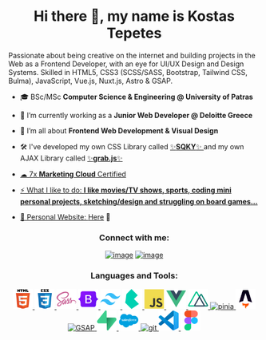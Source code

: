 <h1 align="center">Hi there 👋, my name is Kostas Tepetes </h1>
Passionate about being creative on the internet and building projects in the Web as a Frontend Developer, with an eye for UI/UX Design and Design Systems. Skilled in HTML5, CSS3 (SCSS/SASS, Bootstrap, Tailwind CSS, Bulma), JavaScript, Vue.js, Nuxt.js, Astro & GSAP.

- :mortar_board: BSc/MSc **Computer Science & Engineering @ University of Patras**

- 🔭 I’m currently working as a **Junior Web Developer @ Deloitte Greece**

- :art: I’m all about **Frontend Web Development & Visual Design**

- 🛠 I've developed my own CSS Library called <a href="https://github.com/kostastepetes/sqky-css-library" target="_blank"> ✨**SQKY**✨ </a> and my own AJAX Library called <a href="https://github.com/kostastepetes/grab-js" target="_blank"> ✨**grab.js**✨

- ☁ 7x **Marketing Cloud** Certified

- ⚡ What I like to do: **I like movies/TV shows, sports, coding mini personal projects, sketching/design and struggling on board games...**

- 🚀 Personal Website: <a href="https://kostastepetes.com/" target="_blank">Here</a> 🚀

<h3 align="center">Connect with me:</h3>
<div align="center">

[![image](https://img.shields.io/badge/LinkedIn-0077B5?style=for-the-badge&logo=linkedin&logoColor=white)](https://www.linkedin.com/in/kostas-tepetes/)
[![image](https://img.shields.io/badge/Gmail-D14836?style=for-the-badge&logo=gmail&logoColor=white)](mailto:ktepetes9@gmail.com)
  
</div>

<h3 align="center">Languages and Tools:</h3>

<p align="center"> 
  <a href="https://www.w3.org/html/" target="_blank"> 
    <img src="https://raw.githubusercontent.com/devicons/devicon/master/icons/html5/html5-original-wordmark.svg" alt="html5" width="40" height="40"/> 
  </a>
  <a href="https://www.w3schools.com/css/" target="_blank"> 
    <img src="https://raw.githubusercontent.com/devicons/devicon/master/icons/css3/css3-original-wordmark.svg" alt="css3" width="40" height="40"/> 
  </a>
  <a href="https://sass-lang.com/" target="_blank"> 
    <img src="https://raw.githubusercontent.com/devicons/devicon/master/icons/sass/sass-original.svg" alt="sass" width="40" height="40"/> 
  </a>
  <a href="https://getbootstrap.com/" target="_blank"> 
    <img src="https://raw.githubusercontent.com/devicons/devicon/master/icons/bootstrap/bootstrap-original.svg" alt="bootstrap" width="40" height="40"/> 
  </a>
  <a href="https://tailwindcss.com/" target="_blank"> 
    <img src="https://raw.githubusercontent.com/devicons/devicon/master/icons/tailwindcss/tailwindcss-original.svg" alt="tailwindcss" width="40" height="40"/> 
  </a>
    <a href="https://bulma.io/" target="_blank"> 
    <img src="https://raw.githubusercontent.com/devicons/devicon/master/icons/bulma/bulma-plain.svg" alt="bulma" width="40" height="40"/> 
  </a>
  <a href="https://developer.mozilla.org/en-US/docs/Web/JavaScript" target="_blank"> 
    <img src="https://raw.githubusercontent.com/devicons/devicon/master/icons/javascript/javascript-original.svg" alt="javascript" width="40" height="40"/> 
  </a> 
  <a href="https://vuejs.org/" target="_blank"> 
    <img src="https://raw.githubusercontent.com/devicons/devicon/master/icons/vuejs/vuejs-original.svg" alt="vuejs" width="40" height="40"/> 
  </a>
  <a href="https://nuxt.com/" target="_blank"> 
    <img src="https://raw.githubusercontent.com/devicons/devicon/master/icons/nuxtjs/nuxtjs-original.svg" alt="nuxt" width="40" height="40"/> 
  </a>
  <a href="https://pinia.vuejs.org/" target="_blank"> 
    <img src="https://pinia.vuejs.org/logo.svg" alt="pinia" width="40" height="40"/> 
  </a>
  <a href="https://astro.build/" target="_blank"> 
    <img src="https://raw.githubusercontent.com/devicons/devicon/master/icons/astro/astro-original.svg" alt="astro" width="40" height="40"/> 
  </a>
  <a href="https://gsap.com/" target="_blank"> 
    <img src="https://www.gsap.com/archived-docs/images/_external/375d96b130633a572026b2e5769fb7c0.svg" alt="GSAP" width="40" height="40"/> 
  </a>
  <a href="https://supabase.com/" target="_blank"> 
    <img src="https://raw.githubusercontent.com/devicons/devicon/develop/icons/supabase/supabase-original.svg" alt="supabase" width="40" height="40"/> 
  </a>
  <a href="https://salesforce.com/" target="_blank"> 
    <img src="https://raw.githubusercontent.com/devicons/devicon/master/icons/salesforce/salesforce-original.svg" alt="salesforce" width="40" height="40"/> 
  </a>
  <a href="https://git-scm.com/" target="_blank"> 
    <img src="https://www.vectorlogo.zone/logos/git-scm/git-scm-icon.svg" alt="git" width="40" height="40"/> 
  </a>
  <a href="https://code.visualstudio.com/" target="_blank"> 
    <img src="https://raw.githubusercontent.com/devicons/devicon/master/icons/vscode/vscode-original.svg" alt="vscode" width="40" height="40"/> 
  </a>
  <a href="https://figma.com/" target="_blank"> 
    <img src="https://raw.githubusercontent.com/devicons/devicon/master/icons/figma/figma-original.svg" alt="figma" width="40" height="40"/> 
  </a>
</p>
